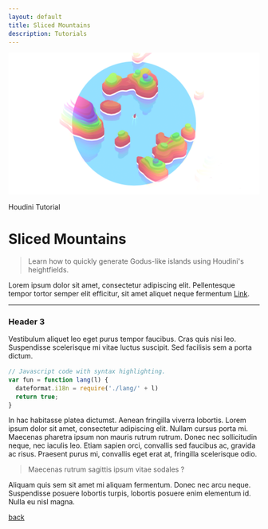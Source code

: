 ```yaml
---
layout: default
title: Sliced Mountains
description: Tutorials
---
```


![Header](../images/mountain.png)

Houdini Tutorial

# Sliced Mountains

> Learn how to quickly generate Godus-like islands using Houdini's heightfields.

Lorem ipsum dolor sit amet, consectetur adipiscing elit. Pellentesque tempor tortor semper elit efficitur, sit amet aliquet neque fermentum [Link](./).

* * *

### Header 3

Vestibulum aliquet leo eget purus tempor faucibus. Cras quis nisi leo. Suspendisse scelerisque mi vitae luctus suscipit. Sed facilisis sem a porta dictum.

```js
// Javascript code with syntax highlighting.
var fun = function lang(l) {
  dateformat.i18n = require('./lang/' + l)
  return true;
}
```

In hac habitasse platea dictumst. Aenean fringilla viverra lobortis. Lorem ipsum dolor sit amet, consectetur adipiscing elit. Nullam cursus porta mi. Maecenas pharetra ipsum non mauris rutrum rutrum. Donec nec sollicitudin neque, nec iaculis leo. Etiam sapien orci, convallis sed faucibus ac, gravida ac risus. Praesent purus mi, convallis eget erat at, fringilla scelerisque odio.

> Maecenas rutrum sagittis ipsum vitae sodales ?

Aliquam quis sem sit amet mi aliquam fermentum. Donec nec arcu neque. Suspendisse posuere lobortis turpis, lobortis posuere enim elementum id. Nulla eu nisl magna.

[back](../)
